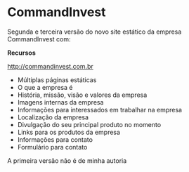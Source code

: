 # CommandInvest

Segunda e terceira versão do novo site estático da empresa CommandInvest com:

**Recursos**

http://commandinvest.com.br

 - Múltiplas páginas estáticas
 - O que a empresa é
 - História, missão, visão e valores da empresa
 - Imagens internas da empresa
 - Informações para interessados em trabalhar na empresa
 - Localização da empresa
 - Divulgação do seu principal produto no momento
 - Links para os produtos da empresa
 - Informações para contato
 - Formulário para contato

A primeira versão não é de minha autoria
